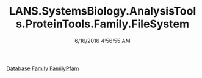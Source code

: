 ﻿---
title: LANS.SystemsBiology.AnalysisTools.ProteinTools.Family.FileSystem
date: 6/16/2016 4:56:55 AM
---

[Database](T-LANS.SystemsBiology.AnalysisTools.ProteinTools.Family.FileSystem.Database.html)
[Family](T-LANS.SystemsBiology.AnalysisTools.ProteinTools.Family.FileSystem.Family.html)
[FamilyPfam](T-LANS.SystemsBiology.AnalysisTools.ProteinTools.Family.FileSystem.FamilyPfam.html)
